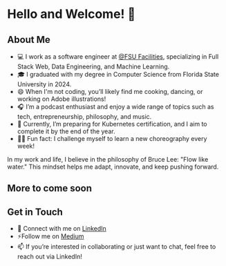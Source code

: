 # Hello and Welcome! 🚀

## About Me

- 💻 I work as a software engineer at [@FSU Facilities](https://www.linkedin.com/company/fsu-facilities/), specializing in Full Stack Web, Data Engineering, and Machine Learning.
- 🎓 I graduated with my degree in Computer Science from Florida State University in 2024.
- 😄 When I'm not coding, you’ll likely find me cooking, dancing, or working on Adobe illustrations!
- 🎧 I’m a podcast enthusiast and enjoy a wide range of topics such as tech, entrepreneurship, philosophy, and music.
- 🌱 Currently, I’m preparing for Kubernetes certification, and I aim to complete it by the end of the year.
- 🕺🏻 Fun fact: I challenge myself to learn a new choreography every week!

In my work and life, I believe in the philosophy of Bruce Lee: "Flow like water." This mindset helps me adapt, innovate, and keep pushing forward.

## More to come soon

## Get in Touch

- 🔗 Connect with me on [LinkedIn](https://www.linkedin.com/in/kiran-muppana/)
- ⚡Follow me on [Medium](https://medium.com/@kiranmuppana)
- 📫 If you’re interested in collaborating or just want to chat, feel free to reach out via LinkedIn!
